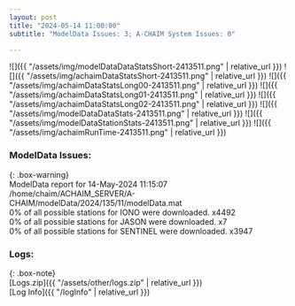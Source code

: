 ```yaml
---
layout: post
title: "2024-05-14 11:00:00"
subtitle: "ModelData Issues: 3; A-CHAIM System Issues: 0"

---
```


![]({{ "/assets/img/modelDataDataStatsShort-2413511.png" | relative_url }})
![]({{ "/assets/img/achaimDataStatsShort-2413511.png" | relative_url }})
![]({{ "/assets/img/achaimDataStatsLong00-2413511.png" | relative_url }})
![]({{ "/assets/img/achaimDataStatsLong01-2413511.png" | relative_url }})
![]({{ "/assets/img/achaimDataStatsLong02-2413511.png" | relative_url }})
![]({{ "/assets/img/modelDataDataStats-2413511.png" | relative_url }})
![]({{ "/assets/img/modelDataStationStats-2413511.png" | relative_url }})
![]({{ "/assets/img/achaimRunTime-2413511.png" | relative_url }})


### ModelData Issues:  
  
{: .box-warning}  
 ModelData report for 14-May-2024 11:15:07   
 /home/chaim/ACHAIM_SERVER/A-CHAIM/modelData/2024/135/11/modelData.mat   
 0% of all possible stations for IONO were downloaded. x4492   
 0% of all possible stations for JASON were downloaded. x7   
 0% of all possible stations for SENTINEL were downloaded. x3947   
  


### Logs:  
  
{: .box-note}  
[Logs.zip]({{ "/assets/other/logs.zip" | relative_url }})  
[Log Info]({{ "/logInfo" | relative_url }})  
